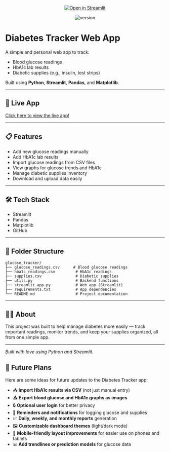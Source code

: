<p align="center">
  <a href="https://glucosetracker-4nhbmymvcbnhqdgpx79vjn.streamlit.app">
    <img src="https://static.streamlit.io/badges/streamlit_badge_black_white.svg" alt="Open in Streamlit">
  </a>
</p>

<p align="center">
  <img src="https://img.shields.io/badge/Version-1.0-brightgreen" alt="version">
</p>

# Diabetes Tracker Web App

A simple and personal web app to track:

- Blood glucose readings
- HbA1c lab results
- Diabetic supplies (e.g., insulin, test strips)

Built using **Python**, **Streamlit**, **Pandas**, and **Matplotlib**.

---

## 🚀 Live App

[Click here to view the live app!](https://glucosetracker-4nhbmymvcbnhqdgpx79vjn.streamlit.app)

---

## 📋 Features

- Add new glucose readings manually
- Add HbA1c lab results
- Import glucose readings from CSV files
- View graphs for glucose trends and HbA1c
- Manage diabetic supplies inventory
- Download and upload data easily

---

## 🛠 Tech Stack

- Streamlit
- Pandas
- Matplotlib
- GitHub

---

## 📂 Folder Structure
```
glucose_tracker/
├── glucose_readings.csv      # Blood glucose readings
├── hba1c_readings.csv         # HbA1c readings
├── supplies.csv               # Diabetic supplies
├── utils.py                   # Backend functions
├── streamlit_app.py           # Web app (Streamlit)
├── requirements.txt           # App dependencies
└── README.md                  # Project documentation
```

---

## 👨‍💻 About

This project was built to help manage diabetes more easily — track important readings, monitor trends, and keep your supplies organized, all from one simple app.

---

*Built with love using Python and Streamlit.*

## 🔮 Future Plans

Here are some ideas for future updates to the Diabetes Tracker app:

- 📥 **Import HbA1c results via CSV** (not just manual entry)
- 📤 **Export blood glucose and HbA1c graphs as images**
- 🔒 **Optional user login** for better privacy
- 📅 **Reminders and notifications** for logging glucose and supplies
- 📈 **Daily, weekly, and monthly reports** generation
- 🖼️ **Customizable dashboard themes** (light/dark mode)
- 📱 **Mobile-friendly layout improvements** for easier use on phones and tablets
- 📊 **Add trendlines or prediction models** for glucose data